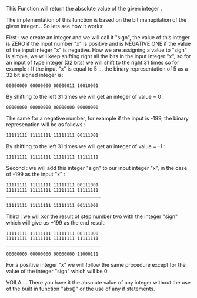 This Function will return the absolute value of the given integer .

The implementation of this function is based on the bit manupilation of the given integer... So lets see how it works:

First : we create an integer and we will call it "sign", the value of this integer is ZERO if the input number "x" is positive and is NEGATIVE ONE if the value of the input integer "x" is negative.
How we are assigning a value to "sign" is simple, we will keep shifting right all the bits in the input integer "x", so for an input of type integer (32 bits) we will shift to the right 31 times so for example :
If the input "x" is equal to 5 ... the binary representation of 5 as a 32 bit signed integer is:
  
    00000000 00000000 00000011 10010001 
       
By shifting to the left 31 times we will get an integer of value = 0 :

    00000000 00000000 00000000 00000000
    
The same for a negative number, for example if the input is -199, the binary represenation will be as follows : 

    11111111 11111111 11111111 00111001

By shifting to the left 31 times we will get an integer of value = -1 : 

    11111111 11111111 11111111 11111111
    
Second : we will add this integer "sign" to our input integer "x", in the case of -199 as the input "x" :

    11111111 11111111 11111111 00111001
    11111111 11111111 11111111 11111111
    ____________________________________
    
    11111111 11111111 11111111 00111000
    
Third : we will xor the result of step number two with the integer "sign" which will give us +199 as the end result:

    11111111 11111111 11111111 00111000
    11111111 11111111 11111111 11111111
    ____________________________________
    
    00000000 00000000 00000000 11000111
    
For a positive integer "x" we will follow the same procedure except for the value of the integer "sign" which will be 0.
    
VOILA ... There you have it the absolute value of any integer without the use of the built in function "abs()" or the use of any if statements.
